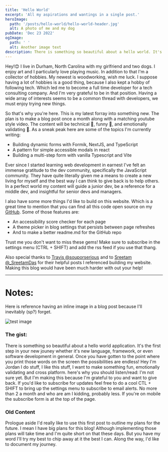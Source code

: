 ```yaml
---
title: 'Hello World'
excerpt: 'All my aspirations and wantings in a single post.'
heroImage:
  path: '/posts/hello-world/hello-world-header.jpg'
  alt: A photo of me and my dog
pubDate: 'Dec 23 2022'
ogImage:
  path: ' '
  alt: Another image text
description: There is something so beautiful about a hello world. It's your beginning. The first step in your new journey. It could be a new language, framework, or... maybe a blog. But once you've gotten to the point where you see those words on the screen the possibilities become endless! So here's mine, I hope you enjoy reading as much as I enjoy dreaming of the possibilities.
---
```


Hey!😊 I live in Durham, North Carolina with my girlfriend and two dogs. I enjoy art and I particularly love playing music. In addition to that I'm a collector of hobbies. My newest is woodworking, wish me luck. I suppose having a lot of hobbies is a good thing, because I also kept a hobby of following tech. Which led me to become a full time developer for a tech consulting company. And I'm very grateful to be in that position. Having a wide array of interests seems to be a common thread with developers, we must enjoy trying new things.


So that's why you're here. This is my latest forray into something new. The plan is to make a blog post once a month along with a matching youtube style video. The content will be technical 🧐, funny 🤞, and emotionally validating 💜. As a sneak peak here are some of the topics I'm currently writing:

- Building dynamic forms with Formik, NextJS, and TypeScript
- A pattern for simple accessible modals in react
- Building a multi-step form with vanilla Typescript and Vite


Ever since I started learning web development in earnest I've felt an immense gratitude to the dev community, specifically the JavaScript community. They have quite literally given me a means to create a new living for myself and the best way I can think to give back is to help others. In a perfect world my content will guide a junior dev, be a reference for a middle dev, and insightful for senior devs and managers.

I also have some more things I'd like to build on this website. Which is a great time to mention that you can find all this code open source on my [GitHub](https://www.github.com/jordattebayo/jordattebayo). Some of those features are:
- An accessibility score checker for each page
- A theme picker in blog settings that persists between page refreshes
- And to make a better readme.md for the GitHub repo


Trust me you don't want to miss these gems! Make sure to subscribe in the settings menu (CTRL + SHIFT) and add the rss feed if you use that thang.

Also special thanks to [Travis @souporserious](https://souporserious.com/build-a-dialog-component-in-react/) and to [Sreetam @_SreetamDas](https://sreetamdas.com/blog/rss-for-nextjs) for their helpful posts I referenced building my website. Making this blog would have been much harder with out your help!

------
# Notes:

Here is reference having an inline image in a blog post because I'll inevitably (sp?) forget.

![test image](/assets/blog/amplifierScreenshot.png)


### The gist:

There is something so beautiful about a hello world application. It's the first step in your new jouney whether it's new language, framework, or even software development in general. Once you have gotten to the point where you print those words on the screen the possibilities are endless! Hey I'm Jordan I do stuff, I like this stuff, 
I want to make something fun, emotionally validating and cross platform. here's why you should listen/read: I'm not sure yet. But I'm making this because I'm grateful to you and want to give back. If you'd like to subscribe for updates feel free to do a cool CTL + SHIFT to bring up the settings menu to subscribe to email alerts. No more than 2 a month and who are am I kidding, probably less. If you're on mobile the subscribe form is at the top of the page. 


### Old Content
Prologue aside I'd really like to use this first post to outline my plans for the future. I mean I have big plans for this blog! Although implementing those plans will take time and I'm quite short on that these days. But you have my word I'll try my best to chip away at it the best I can. Along the way, I'd like to document my journey. 

